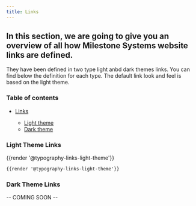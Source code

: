 ```yaml
---
title: Links
---
```


## In this section, we are going to give you an overview of all how Milestone Systems website links are defined.

They have been defined in two type light anbd dark themes links. You can find below the definition for each type. The default link look and feel is based on the light theme.


### Table of contents
<div class="row">    
    <div class="col-md-6">
      <ul class="document__unordered-list">
        <li class="document__unordered-list-item"> <a class="msds-link" href="#links">Links</a></li>
        <ul class="document__unordered-list">
          <li class="document__unordered-list-item">
            <a class="msds-link" href="#light-theme-links">Light theme</a>
          </li>  
           <li class="document__unordered-list-item">
            <a class="msds-link" href="#dark-theme-links">Dark theme</a>
          </li>         
        </ul>        
      </ul>     
    </div>
</div>

### Light Theme Links

<div class="element-preview">
  <div class="element-preview__inner">{{render '@typography-links-light-theme'}}</div>
</div>

```html
{{render '@typography-links-light-theme'}}
```

### Dark Theme Links

-- COMING SOON --
<!-- <div class="element-preview">
  <div class="element-preview__inner">{{render '@typography-links-dark-theme'}}</div>
</div>

```html
{{render '@typography-links-dark-theme'}}
``` -->